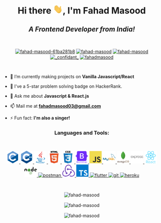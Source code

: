 <h1 align="center">Hi there <img src="https://raw.githubusercontent.com/ABSphreak/ABSphreak/master/gifs/Hi.gif" width="30px" height="30px">, I'm Fahad Masood </h1>
<h2 align="center"><i>A Frontend Developer from India! </i></h2>
<br>

<p align="center">
<a href="https://linkedin.com/in/fahad--masood" target="_blank"><img align="center" src="https://raw.githubusercontent.com/rahuldkjain/github-profile-readme-generator/master/src/images/icons/Social/linked-in-alt.svg" alt="fahad-masood-61ba281b8" height="30" width="40" /></a>
<a href="https://www.leetcode.com/fahad-masood" target="_blank"><img align="center" src="https://raw.githubusercontent.com/rahuldkjain/github-profile-readme-generator/master/src/images/icons/Social/leet-code.svg" alt="fahad-masood" height="30" width="40" /></a>
<a href="https://www.hackerrank.com/fahad_masood" target="_blank"><img align="center" src="https://raw.githubusercontent.com/rahuldkjain/github-profile-readme-generator/master/src/images/icons/Social/hackerrank.svg" alt="fahad-masood" height="30" width="40" /></a>
<a href="https://instagram.com/_confidant_" target="_blank"><img align="center" src="https://raw.githubusercontent.com/rahuldkjain/github-profile-readme-generator/master/src/images/icons/Social/instagram.svg" alt="_confidant_" height="30" width="40" /></a>
<a href="https://www.youtube.com/c/fahadmasood" target="_blank"><img align="center" src="https://raw.githubusercontent.com/rahuldkjain/github-profile-readme-generator/master/src/images/icons/Social/youtube.svg" alt="fahadmasood" height="30" width="40" /></a>

</p> 

<br>

- 🌱 I’m currently making projects on **Vanilla Javascript/React**

- 🔧 I've a 5-star problem solving badge on HackerRank.

- 💬 Ask me about **Javascript & React.js**

- 📫 Mail me at **fahadmasood03@gmail.com**

- ⚡ Fun fact: **I'm also a singer!**

<h3 align="center">Languages and Tools:</h3>
<br>
<p align="center"> <a href="https://www.cprogramming.com/" target="_blank" rel="noreferrer"> <img src="https://raw.githubusercontent.com/devicons/devicon/master/icons/c/c-original.svg" alt="c" width="40" height="40"/> </a> <a href="https://www.w3schools.com/cpp/" target="_blank" rel="noreferrer"> <img src="https://raw.githubusercontent.com/devicons/devicon/master/icons/cplusplus/cplusplus-original.svg" alt="cplusplus" width="40" height="40"/> </a> <a href="https://www.java.com" target="_blank" rel="noreferrer"> <img src="https://raw.githubusercontent.com/devicons/devicon/master/icons/java/java-original.svg" alt="java" width="40" height="40"/> </a> <a href="https://www.w3.org/html/" target="_blank" rel="noreferrer"> <img src="https://raw.githubusercontent.com/devicons/devicon/master/icons/html5/html5-original-wordmark.svg" alt="html5" width="40" height="40"/> </a> <a href="https://www.w3schools.com/css/" target="_blank" rel="noreferrer"> <img src="https://raw.githubusercontent.com/devicons/devicon/master/icons/css3/css3-original-wordmark.svg" alt="css3" width="40" height="40"/> </a> <a href="https://getbootstrap.com" target="_blank" rel="noreferrer"> <img src="https://raw.githubusercontent.com/devicons/devicon/master/icons/bootstrap/bootstrap-plain-wordmark.svg" alt="bootstrap" width="40" height="40"/> </a> <a href="https://developer.mozilla.org/en-US/docs/Web/JavaScript" target="_blank" rel="noreferrer"> <img src="https://raw.githubusercontent.com/devicons/devicon/master/icons/javascript/javascript-original.svg" alt="javascript" width="40" height="40"/> </a> <a href="https://www.mysql.com/" target="_blank" rel="noreferrer"> <img src="https://raw.githubusercontent.com/devicons/devicon/master/icons/mysql/mysql-original-wordmark.svg" alt="mysql" width="40" height="40"/> </a> <a href="https://www.mongodb.com/" target="_blank" rel="noreferrer"> <img src="https://raw.githubusercontent.com/devicons/devicon/master/icons/mongodb/mongodb-original-wordmark.svg" alt="mongodb" width="40" height="40"/> </a>   <a href="https://expressjs.com" target="_blank" rel="noreferrer"> <img src="https://raw.githubusercontent.com/devicons/devicon/master/icons/express/express-original-wordmark.svg" alt="express" width="40" height="40"/> </a> <a href="https://reactjs.org/" target="_blank" rel="noreferrer"> <img src="https://raw.githubusercontent.com/devicons/devicon/master/icons/react/react-original-wordmark.svg" alt="react" width="40" height="40"/> </a> <a href="https://nodejs.org" target="_blank" rel="noreferrer"> <img src="https://raw.githubusercontent.com/devicons/devicon/master/icons/nodejs/nodejs-original-wordmark.svg" alt="nodejs" width="40" height="40"/> </a> <a href="https://postman.com" target="_blank" rel="noreferrer"> <img src="https://www.vectorlogo.zone/logos/getpostman/getpostman-icon.svg" alt="postman" width="40" height="40"/> </a>  <a href="https://redux.js.org" target="_blank" rel="noreferrer"> <img src="https://raw.githubusercontent.com/devicons/devicon/master/icons/redux/redux-original.svg" alt="redux" width="40" height="40"/> </a> <a href="https://www.typescriptlang.org/" target="_blank" rel="noreferrer"> <img src="https://raw.githubusercontent.com/devicons/devicon/master/icons/typescript/typescript-original.svg" alt="typescript" width="40" height="40"/> </a> <a href="https://flutter.dev" target="_blank" rel="noreferrer"> <img src="https://www.vectorlogo.zone/logos/flutterio/flutterio-icon.svg" alt="flutter" width="40" height="40"/> </a> <a href="https://git-scm.com/" target="_blank" rel="noreferrer"> <img src="https://www.vectorlogo.zone/logos/git-scm/git-scm-icon.svg" alt="git" width="40" height="40"/> </a> <a href="https://heroku.com" target="_blank" rel="noreferrer"> <img src="https://www.vectorlogo.zone/logos/heroku/heroku-icon.svg" alt="heroku" width="40" height="40"/> </a>   </p> <br>

<p align="center"><img align="center" src="https://github-readme-stats.vercel.app/api/top-langs?username=fahad-masood&show_icons=true&locale=en&layout=compact" alt="fahad-masood" /></p>

<p align="center"><img align="center" src="https://github-readme-stats.vercel.app/api?username=fahad-masood&show_icons=true&locale=en" alt="fahad-masood"/></p>

<p align="center"> <img align="center" src="https://github-readme-streak-stats.herokuapp.com/?user=fahad-masood&" alt="fahad-masood" /></p>


